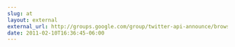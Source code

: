 ```yaml
---
slug: at
layout: external
external_url: http://groups.google.com/group/twitter-api-announce/browse_thread/thread/1acd954f8a04fa84
date: 2011-02-10T16:36:45-06:00
---
```

